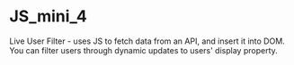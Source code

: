# JS_mini_4
 
Live User Filter - uses JS to fetch data from an API, and insert it into DOM. 
You can filter users through dynamic updates to users' display property.
